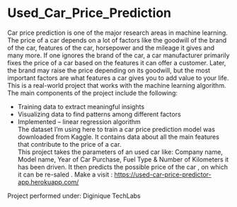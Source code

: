# Used_Car_Price_Prediction
Car price prediction is one of the major research areas in machine learning. 
The price of a car depends on a lot of factors like the goodwill of the brand of the car, features of the car,  horsepower and the mileage it gives and many more.  If one ignores the brand of the car, a car manufacturer primarily fixes the price of a car based on the features it can offer  a customer. Later, the brand may raise the price depending on its goodwill, but the most important factors are what features  a car gives you to add value to your life. 
This is a real-world project that works with the machine learning algorithm. The main components of the project include the following: 
* Training data to extract meaningful insights 
* Visualizing data to find patterns among different factors 
* Implemented – linear regression algorithm  
The dataset I’m using here to train a car price prediction model was downloaded from Kaggle.  It contains data about all the main features that contribute to the price of a car.   
This project takes the parameters of an used car like: Company name, Model name, Year of Car Purchase, Fuel Type &amp;  Number of Kilometers it has been driven. It then predicts the possible price of the car , on which it can be re-saled .
Make a visit : https://used-car-price-predictor-app.herokuapp.com/

Project performed under: Diginique TechLabs
